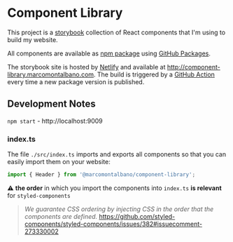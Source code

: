 # Component Library

This project is a [storybook](https://storybook.js.org/) collection of React components that I'm using to build my website.

All components are available as [npm package](https://github.com/marcomontalbano/marcomontalbano.github.io/packages/79405) using [GitHub Packages](https://github.com/features/packages).

The storybook site is hosted by [Netlify](https://www.netlify.com/) and available at http://component-library.marcomontalbano.com. The build is triggered by a [GitHub Action](https://github.com/features/actions) every time a new package version is published.


## Development Notes

`npm start` - http://localhost:9009

### index.ts

The file `./src/index.ts` imports and exports all components so that you can easily import them on your website:

```js
import { Header } from '@marcomontalbano/component-library';
```

:warning: **the order** in which you import the components into `index.ts` **is relevant** for `styled-components`

> *We guarantee CSS ordering by injecting CSS in the order that the components are defined.*
> https://github.com/styled-components/styled-components/issues/382#issuecomment-273330002
